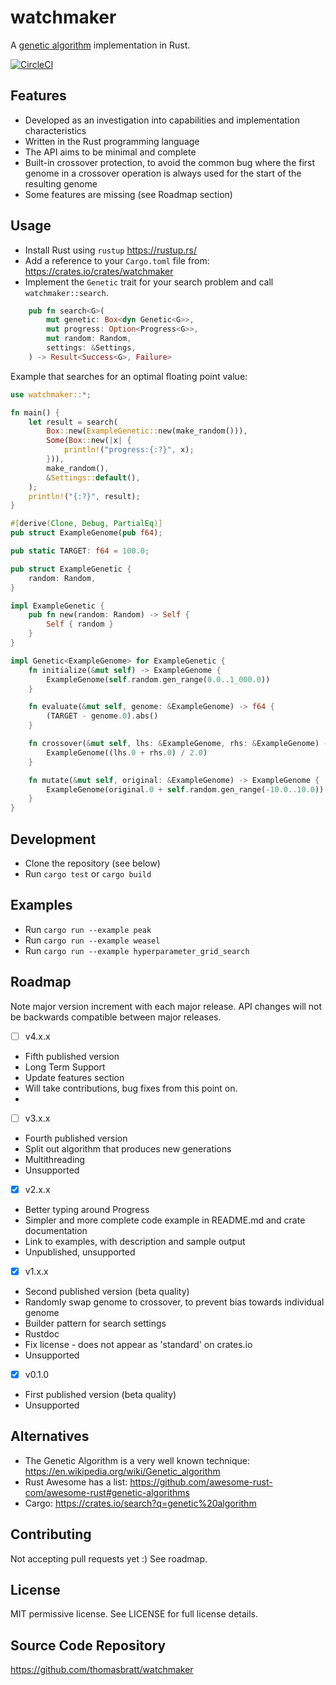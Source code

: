 # watchmaker

A [genetic algorithm](https://en.wikipedia.org/wiki/Genetic_algorithm) implementation in Rust.

[![CircleCI](https://circleci.com/gh/thomasbratt/watchmaker/tree/main.svg?style=svg)](https://circleci.com/gh/thomasbratt/watchmaker/tree/main)

## Features

* Developed as an investigation into capabilities and implementation characteristics
* Written in the Rust programming language
* The API aims to be minimal and complete
* Built-in crossover protection, to avoid the common bug where the first genome in a crossover operation is always used for the start of the resulting genome
* Some features are missing (see Roadmap section)

## Usage

* Install Rust using `rustup` <https://rustup.rs/>
* Add a reference to your `Cargo.toml` file from: <https://crates.io/crates/watchmaker>
* Implement the `Genetic` trait for your search problem and call `watchmaker::search`.

```rust
    pub fn search<G>(
        mut genetic: Box<dyn Genetic<G>>,
        mut progress: Option<Progress<G>>,
        mut random: Random,
        settings: &Settings,
    ) -> Result<Success<G>, Failure>
```

Example that searches for an optimal floating point value:

```rust
use watchmaker::*;

fn main() {
    let result = search(
        Box::new(ExampleGenetic::new(make_random())),
        Some(Box::new(|x| {
            println!("progress:{:?}", x);
        })),
        make_random(),
        &Settings::default(),
    );
    println!("{:?}", result);
}

#[derive(Clone, Debug, PartialEq)]
pub struct ExampleGenome(pub f64);

pub static TARGET: f64 = 100.0;

pub struct ExampleGenetic {
    random: Random,
}

impl ExampleGenetic {
    pub fn new(random: Random) -> Self {
        Self { random }
    }
}

impl Genetic<ExampleGenome> for ExampleGenetic {
    fn initialize(&mut self) -> ExampleGenome {
        ExampleGenome(self.random.gen_range(0.0..1_000.0))
    }

    fn evaluate(&mut self, genome: &ExampleGenome) -> f64 {
        (TARGET - genome.0).abs()
    }

    fn crossover(&mut self, lhs: &ExampleGenome, rhs: &ExampleGenome) -> ExampleGenome {
        ExampleGenome((lhs.0 + rhs.0) / 2.0)
    }

    fn mutate(&mut self, original: &ExampleGenome) -> ExampleGenome {
        ExampleGenome(original.0 + self.random.gen_range(-10.0..10.0))
    }
}
```

## Development

* Clone the repository (see below)
* Run `cargo test` or `cargo build`

## Examples

* Run `cargo run --example peak`
* Run `cargo run --example weasel`
* Run `cargo run --example hyperparameter_grid_search`

## Roadmap

Note major version increment with each major release.
API changes will not be backwards compatible between major releases.

- [ ] v4.x.x

* Fifth published version
* Long Term Support
* Update features section
* Will take contributions, bug fixes from this point on.
* 
- [ ] v3.x.x

* Fourth published version
* Split out algorithm that produces new generations
* Multithreading
* Unsupported

- [x] v2.x.x

* Better typing around Progress
* Simpler and more complete code example in README.md and crate documentation
* Link to examples, with description and sample output
* Unpublished, unsupported

- [x] v1.x.x

* Second published version (beta quality)
* Randomly swap genome to crossover, to prevent bias towards individual genome
* Builder pattern for search settings
* Rustdoc
* Fix license - does not appear as 'standard' on crates.io
* Unsupported

- [x] v0.1.0

* First published version (beta quality)
* Unsupported

## Alternatives

* The Genetic Algorithm is a very well known technique:
<https://en.wikipedia.org/wiki/Genetic_algorithm>
* Rust Awesome has a list: <https://github.com/awesome-rust-com/awesome-rust#genetic-algorithms>
* Cargo: <https://crates.io/search?q=genetic%20algorithm>

## Contributing

Not accepting pull requests yet :)
See roadmap.

## License

MIT permissive license. See LICENSE for full license details.

## Source Code Repository

<https://github.com/thomasbratt/watchmaker>
